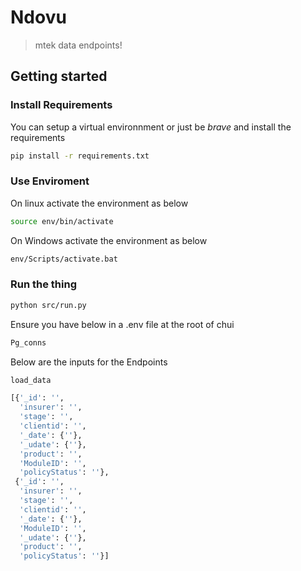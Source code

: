 # Ndovu

> mtek data endpoints!

## Getting started

### Install Requirements

You can setup a virtual environnment or just be _brave_ and install the requirements

```sh
pip install -r requirements.txt
```

### Use Enviroment

On linux activate the environment as below
```sh
source env/bin/activate
```

On Windows activate the environment as below

```sh
env/Scripts/activate.bat
```

### Run the thing

```sh
python src/run.py
```

Ensure you have below in a .env file at the root of chui
```sh
Pg_conns
```
Below are the inputs for the Endpoints
```sh
load_data

[{'_id': '',
  'insurer': '',
  'stage': '',
  'clientid': '',
  '_date': {''},
  '_udate': {''},
  'product': '',
  'ModuleID': '',
  'policyStatus': ''},
 {'_id': '',
  'insurer': '',
  'stage': '',
  'clientid': '',
  '_date': {''},
  'ModuleID': '',
  '_udate': {''},
  'product': '',
  'policyStatus': ''}]
```
